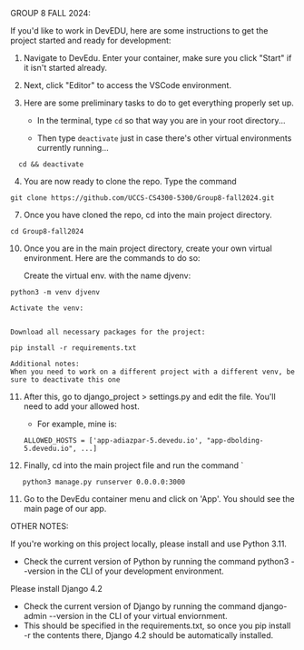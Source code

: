 GROUP 8 FALL 2024:

If you'd like to work in DevEDU, here are some instructions to get the project started and ready for development:

1. Navigate to DevEdu. Enter your container, make sure you click "Start" if it isn't started already.

2. Next, click "Editor" to access the VSCode environment.

3. Here are some preliminary tasks to do to get everything properly set up.
    - In the terminal, type `cd` so that way you are in your root directory...

    - Then type ```deactivate``` just in case there's other virtual environments currently running...
  ```
    cd && deactivate
  ```
4. You are now ready to clone the repo. Type the command 
```
git clone https://github.com/UCCS-CS4300-5300/Group8-fall2024.git
```
7. Once you have cloned the repo, cd into the main project directory.
```
cd Group8-fall2024
```

10. Once you are in the main project directory, create your own virtual environment. Here are the commands to do so:
    
    Create the virtual env. with the name djvenv:
   ```
   python3 -m venv djvenv
   ``` 
    Activate the venv:
   ```source djvenv/bin/activate
   ```

    Download all necessary packages for the project:
   ```
   pip install -r requirements.txt
   ```

    Additional notes:
    When you need to work on a different project with a different venv, be sure to deactivate this one

11. After this, go to django_project > settings.py and edit the file. You'll need to add your allowed host.
    
    - For example, mine is:
    ```
    ALLOWED_HOSTS = ['app-adiazpar-5.devedu.io', "app-dbolding-5.devedu.io", ...]
    ```

12. Finally, cd into the main project file and run the command `
```
   python3 manage.py runserver 0.0.0.0:3000
```
11. Go to the DevEdu container menu and click on 'App'. You should see the main page of our app.

OTHER NOTES:

If you're working on this project locally, please install and use Python 3.11.
- Check the current version of Python by running the command python3 --version in the CLI of your development environment.
 
Please install Django 4.2
- Check the current version of Django by running the command django-admin --version in the CLI of your virtual enviornment.
- This should be specified in the requirements.txt, so once you pip install -r the contents there, Django 4.2 should be automatically installed.
